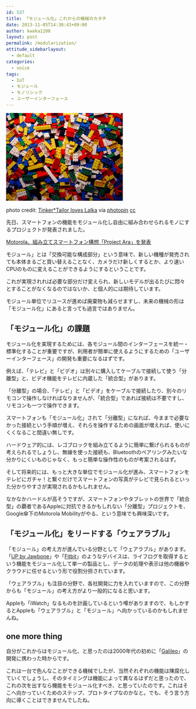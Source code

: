 ```yaml
---
id: 537
title: 「モジュール化」これからの機械のカタチ
date: 2013-11-05T14:30:43+09:00
author: kwaka1208
layout: post
permalink: /modularization/
attitude_sidebarlayout:
  - default
categories:
  - voice
tags:
  - IoT
  - モジュール
  - モノリシック
  - ユーザーインターフェース
---
```

![LEGO](/assets/images/2013/11/small__4161713573.jpg)

photo credit: [Tinker*Tailor loves Lalka](http://www.flickr.com/photos/tinker-tailor/4161713573/) via [photopin](http://photopin.com) [cc](http://creativecommons.org/licenses/by-nc/2.0/)

先日、スマートフォンの機能をモジュール化し自由に組み合わせられるモノにするプロジェクトが発表されました。

[Motorola、組み立てスマートフォン構想「Project Ara」を発表](http://www.itmedia.co.jp/news/articles/1310/29/news125.html)

モジュール」とは「交換可能な構成部分」という意味で、新しい機種が発売されても本体まるごと買い替えることなく、カメラだけ新しくするとか、より速いCPUのものに変えることができるようにするということです。

これが実現されれば必要な部分だけ変えられ、新しいモデルが出るたびに悶々とすることがなくなるのではないか、と個人的には期待しています。

モジュール単位でリユースが進めば廃棄物も減らせますし、未来の機械の形は「モジュール化」にあると言っても過言ではありません。


## 「モジュール化」の課題
モジュール化を実現するためには、各モジュール間のインターフェースを統一・標準化することが重要ですが、利用者が簡単に使えるようにするための「ユーザーインターフェース」の開発も重要になるはずです。

例えば、「テレビ」と「ビデオ」は別々に購入してケーブルで接続して使う「分離型」と、ビデオ機能をテレビに内蔵した「統合型」があります。

「分離型」の場合、「テレビ」と「ビデオ」をケーブルで接続したり、別々のリモコンで操作しなければなりませんが、「統合型」であれば接続は不要ですし、リモコンも一つで操作できます。

スマートフォンも「モジュール化」されて「分離型」になれば、今ままで必要なかった接続という手順が増え、それらを操作するための画面が増えれば、使いにくくなること間違い無しです。

ハードウェア的には、レゴブロックを組み立てるように簡単に繋げられるものが考えられるでしょうし、無線を使った接続も、Bluetoothのペアリングみたいな分かりにくいものじゃなく、もっと簡単な操作性のものが考案されるはず。

そして将来的には、もっと大きな単位でモジュール化が進み、スマートフォンをテレビにガチャ！と繋ぐだけでスマートフォンの写真がテレビで見られるといった分かりやすさが実現されるかもしれません。

なかなかハードルが高そうですが、スマートフォンやタブレットの世界で「統合型」の覇者であるAppleに対抗できるかもしれない「分離型」プロジェクトを、Google傘下のMotorola Mobilityがやる、という意味でも興味深いです。


## 「モジュール化」をリードする「ウェアラブル」
「モジュール」の考え方が進んでいる分野として「ウェアラブル」があります。
「[UP by Jawbone](https://jawbone.com/up)」や「[Fitbit](http://www.fitbit.com/jp)」のようなデバイスは、ライフログを取得するという機能をモジュール化して単一の製品とし、データの処理や表示は他の機器やクラウドに任せるという形で役割分担されています。

「ウェアラブル」も注目の分野で、各社開発に力を入れていますので、この分野からも「モジュール」の考え方がより一般的になると思います。

Appleも「iWatch」なるものを計画しているという噂がありますので、もしかするとAppleも「ウェアラブル」と「モジュール」へ向かっているのかもしれませんね。
## one more thing
自分がこれからはモジュール化、と思ったのは2000年代の初めに「[Galileo](http://www.sharp.co.jp/galileo/)」の開発に携わった時からです。

これは一台で色んなことができる機械でしたが、当然それぞれの機能は陳腐化していくでしょうし、そのタイミングは機能によって異なるはずだと思ったので、これの次を出すなら機能をモジュール化すべき、と思っていたのです。これはそこへ向かっていくためのステップ、プロトタイプなのかなと。でも、そう言う方向に導くことはできませんでしたね。

